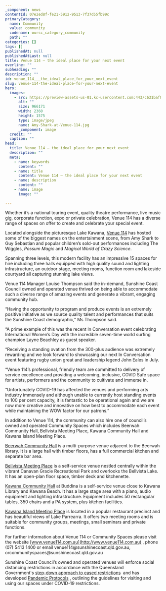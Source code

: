 ```yaml
---
_component: news
contentId: 07e2ed8f-fe21-5912-9513-7f37d55fb99c
primaryCategory:
  name: Community
  value: community
  codename: oursc_category_community
  path: ""
categories: []
tags: []
publishedAt: null
publishedAtLast: null
title: Venue 114 – the ideal place for your next event
overline: ""
subheading: ""
description: ""
id: venue_114___the_ideal_place_for_your_next_event
slug: venue-114-the-ideal-place-for-your-next-event
hero:
  images:
    - src: https://preview-assets-us-01.kc-usercontent.com:443/c631baf8-1b46-001f-580c-d0001b68b4a8/74bf58f2-c810-4b56-b790-1525e5884ad9/Amy-Shark-at-Venue-114.jpg
      alt: ""
      size: 966171
      width: 2360
      height: 1575
      type: image/jpeg
      name: Amy-Shark-at-Venue-114.jpg
      _component: image
  credit: ""
  caption: ""
head:
  title: Venue 114 – the ideal place for your next event
  description: ""
  meta:
    - name: keywords
      content: ""
    - name: title
      content: Venue 114 – the ideal place for your next event
    - name: description
      content: ""
    - name: image
      image: ""

---
```

Whether it’s a national touring event, quality theatre performance, live music gig, corporate function, expo or private celebration, Venue 114 has a diverse range of spaces on offer to create and celebrate your special event.

Located alongside the picturesque Lake Kawana, [Venue 114](https://venue114.com.au/spaces/venue-114)
&#x20;has hosted some of the biggest names on the entertainment scene, from Amy Shark to Guy Sebastian and popular children’s sold-out performances including The Wiggles, *Possum Magic* and *Magical World of Crazy Science*.

Spanning three levels, this modern facility has an impressive 15 spaces for hire including three halls equipped with high quality sound and lighting infrastructure, an outdoor stage, meeting rooms, function room and lakeside courtyard all capturing stunning lake views.

Venue 114 Manager Louise Thompson said the in-demand, Sunshine Coast Council owned and operated venue thrived on being able to accommodate such a diverse range of amazing events and generate a vibrant, engaging community hub.

“Having the opportunity to program and produce events is an extremely positive initiative as we source quality talent and performances that suits the Sunshine Coast demographic,” Ms Thompson said.

“A prime example of this was the recent In Conversation event celebrating International Women’s Day with the incredible seven-time world surfing champion Layne Beachley as guest speaker.

“Receiving a standing ovation from the 300-plus audience was extremely rewarding and we look forward to showcasing our next In Conversation event featuring rugby union great and leadership legend John Eales in July.

“Venue 114’s professional, friendly team are committed to delivery of service excellence and providing a welcoming, inclusive, COVID Safe space for artists, performers and the community to cultivate and immerse in.

“Unfortunately COVID-19 has affected the venues and performing arts industry immensely and although unable to currently host standing events to 100 per cent capacity, it is fantastic to be operational again and we are now more creative and innovative on how best to accommodate each event while maintaining the WOW factor for our patrons.”

In addition to Venue 114, the community can also hire one of council’s owned and operated Community Spaces which includes Beerwah Community Hall, Bellvista Meeting Place, Kawana Community Hall and Kawana Island Meeting Place.

[Beerwah Community Hall](https://venue114.com.au/spaces/beerwah-community-hall)
&#x20;is a multi-purpose venue adjacent to the Beerwah library. It is a large hall with timber floors, has a full commercial kitchen and separate bar area.

[Bellvista Meeting Place](https://venue114.com.au/spaces/bellvista-meeting-place)
&#x20;is a self-service venue nestled centrally within the vibrant Canavan Gracie Recreational Park and overlooks the Bellvista Lake. It has an open-plan floor space, timber deck and kitchenette. 

[Kawana Community Hall](https://venue114.com.au/spaces/kawana-community-hall)
&#x20;at Buddina is a self-service venue close to Kawana Library and Kawana Beach. It has a large stage area with a piano, audio equipment and lighting infrastructure. Equipment includes 50 rectangular tables, 350 chairs and a PA system, plus kitchen facilities. 

[Kawana Island Meeting Place](https://venue114.com.au/spaces/kawana-island-meeting-place)
&#x20;is located in a popular restaurant precinct and has beautiful views of Lake Parrearra. It offers two meeting rooms and is suitable for community groups, meetings, small seminars and private functions. 

For further information about Venue 114 or Community Spaces please visit the website [www.venue114.com.au](http://www.venue114.com.au)
, phone (07) 5413 1400 or email venue114\@sunshinecoast.qld.gov.au, orcommunityspaces\@sunshinecoast.qld.gov.au

Sunshine Coast Council’s owned and operated venues will enforce social distancing restrictions in accordance with the Queensland Government's [step-down approach to eased restrictions](https://www.covid19.qld.gov.au/government-actions/roadmap-to-easing-queenslands-restrictions)
 and has developed [Pandemic Protocols](https://venue114.com.au/sites/default/files/2020-11/SunshineCoastCouncilVenue114PandemicProtocols17Nov2020.pdf)
, outlining the guidelines for visiting and using our spaces under COVID-19 restrictions.
